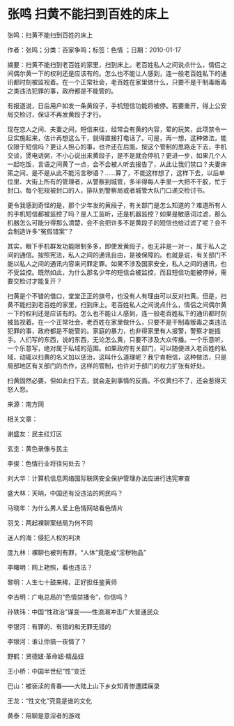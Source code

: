 # 张鸣  扫黄不能扫到百姓的床上    
    
张鸣：扫黄不能扫到百姓的床上    
作者：张鸣；分类：百家争鸣；标签：色情 ；日期：2010-01-17    
摘要：扫黄不能扫到老百姓的家里，扫到床上。老百姓私人之间说点什么，情侣之间偶尔黄一下的权利还是应该有的。怎么也不能让人感到，连一般老百姓私下的通讯都时刻被监视着。在一个正常社会，老百姓在家里做什么，只要不是干制毒贩毒之类违法犯罪的事，政府都是不能管的。    
有报道说，日后用户如发一条黄段子，手机短信功能将被停。若要重开，得上公安局交检讨，保证不再发黄段子才行。    
现在恋人之间、夫妻之间，短信来往，经常会有黄的内容，荤的玩笑，此项禁令一旦实施起来，估计再想这么干，就得直接打电话了。可是，再一想，这种做法，能仅限于短信吗？更让人担心的事，也许还在后面。按这个管制的思路走下去，手机交谈，煲电话粥，不小心说出来黄段子，是不是就会停机？更进一步，如果几个人一起吃饭，言语之间黄了一点，会不会被人听去报告了，从此让我们禁口？夫妻床笫之间，是不是从此不能污言秽语？……算了，不能这样想了，这样下去，以后单位里、大街上所有的管理者，从警察到城管，多半得每人手里一大把不干胶，忙于封口。每个犯规被封口的人，排队到警察局或者城管大队门口递交检讨书。    
更令我感到奇怪的是，那个少年发的黄段子，有关部门是怎么知道的？难道所有人的手机短信都被监控了吗？是人工监听，还是机器监控？如果是敏感词过滤，那么机器怎么可能分得那么清楚，会不会把许多不是黄段子的短信也给过滤了呢？会不会制造许多“冤假错案”？    
其实，眼下手机群发功能限制多多，即使发黄段子，也无非是一对一，属于私人之间的通信。按照宪法，私人之间的通讯自由，是被保障的。也就是说，有关部门不能以私人之间的通讯内容来问罪定罪。如果不涉及国家安全，私人之间的通讯，也不受监控。既然如此，为什么那名少年的短信会被监控，而且短信功能被停掉，需要交检讨才能复开？    
扫黄是个不错的借口，堂堂正正的旗号，也没有人有理由可以反对扫黄。但是，扫黄不能扫到老百姓的家里，扫到床上。老百姓私人之间说点什么，情侣之间偶尔黄一下的权利还是应该有的。怎么也不能让人感到，连一般老百姓私下的通讯都时刻被监视着。在一个正常社会，老百姓在家里做什么，只要不是干制毒贩毒之类违法犯罪的事，政府都是不能管的。家庭的暴力，也非得家里有人报警，警察才能插手。人们写的东西，说的东西，无论怎么黄，只要不涉及大众传播。一个乐意听，一个乐意写，绝对属于私域的范围。如果政府有关部门，可以随便进入老百姓的私域，动辄以扫黄的名义加以惩治，这叫什么道理呢？我宁肯相信，这种做法，只是局部地区有关部门的杰作，这样的管制，也许对于部门的权力扩张有好处。    
扫黄固然必要，但如此扫下去，就会走到事情的反面。不仅黄扫不了，还会惹得天怒人怨。    
来源：南方网    
    
相关文章：    
谢盛友：民主红灯区    
玄圭：黄色录像与民主    
李俊：色情行业将往何处去？    
刘大华：计算机信息网络国际联网安全保护管理办法应进行违宪审查    
盛大林：天呐，中国还有没违法的网民吗？    
马晓年：为什么男人爱上色情网站看色情片    
羽戈：两起裸聊案结局为何不同    
迷人的海：侵犯人权的判决    
庞九林：裸聊也被判有罪，“人体”竟能成“淫秽物品”    
李曙明：网上艳照，看也违法？    
黎明：人生七十鼓来稀，正好担任鉴黄师    
李吉明：广电总局的“色情禁播令”，你信吗？    
孙轶玮：中国“性政治”谋变——性浪潮冲击广大普通民众    
李银河：有罪的、有错的和无罪无错的    
李银河：谁让你搞一夜情了？    
野鹤：贤德妞·革命妞·精品妞    
王小桥：中国半世纪“性”变迁    
巴山：被亵渎的青春——大陆上山下乡女知青惨遭蹂躏录    
王龙：“性文化”究竟是谁的文化    
黄泰：陪聊是意淫者的游戏